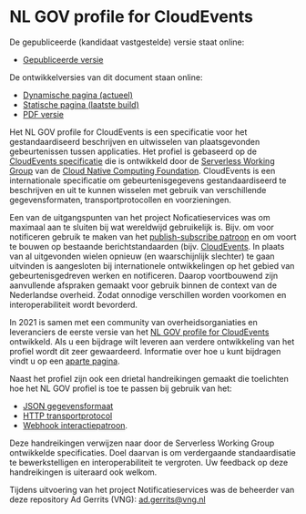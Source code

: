 # NL GOV profile for CloudEvents
De gepubliceerde (kandidaat vastgestelde) versie staat online:
- [Gepubliceerde versie](https://gitdocumentatie.logius.nl/publicatie/notificatieservices/CloudEvents-NL)

De ontwikkelversies van dit document staan online:
- [Dynamische pagina (actueel)](https://Logius-standaarden.github.io/NL-GOV-profile-for-CloudEvents/index.html)
- [Statische pagina (laatste build)](https://Logius-standaarden.github.io/NL-GOV-profile-for-CloudEvents/snapshot.html)
- [PDF versie](https://logius-standaarden.github.io/BOMOS-Fundament/CloudEvents-NL.pdf)

Het NL GOV profile for CloudEvents is een specificatie voor het gestandaardiseerd
beschrijven en uitwisselen van plaatsgevonden gebeurtenissen tussen applicaties.
Het profiel is gebaseerd op de [CloudEvents specificatie](https://cloudevents.io/) die is ontwikkeld door de [Serverless Working Group](https://github.com/cncf/wg-serverless) van de [Cloud Native Computing Foundation](https://www.cncf.io/). CloudEvents is een internationale specificatie om gebeurtenisgegevens gestandaardiseerd te beschrijven en uit te kunnen wisselen met gebruik van verschillende gegevensformaten, transportprotocollen en voorzieningen.

Een van de uitgangspunten van het project Noficatieservices was om maximaal aan te sluiten bij wat wereldwijd gebruikelijk is. Bijv. om voor notificeren gebruik te maken van het [publish-subscribe patroon](https://en.wikipedia.org/wiki/Publish%E2%80%93subscribe_pattern) en om voort te bouwen op bestaande berichtstandaarden (bijv. [CloudEvents](https://cloudevents.io/). In plaats van al uitgevonden wielen opnieuw (en waarschijnlijk slechter) te gaan uitvinden is aangesloten bij internationele ontwikkelingen op het gebied van gebeurtenisgedreven werken en notificeren. Daarop voortbouwend zijn aanvullende afspraken gemaakt voor gebruik binnen de context van de Nederlandse overheid. Zodat onnodige verschillen worden voorkomen en  interoperabiliteit wordt bevorderd.

In 2021 is samen met een community van overheidsorganiaties en leveranciers de eerste versie van het [NL GOV profile for CloudEvents](https://Logius-standaarden.github.io/NL-GOV-profile-for-CloudEvents/) ontwikkeld. Als u een bijdrage wilt leveren aan verdere ontwikkeling van het profiel wordt dit zeer gewaardeerd. Informatie over hoe u kunt bijdragen vindt u op een [aparte pagina](CONTRIBUTING.md).

Naast het profiel zijn ook een drietal handreikingen gemaakt die toelichten hoe het NL GOV profiel is toe te passen bij gebruik van het:

- [JSON gegevensformaat](https://github.com/Logius-standaarden/CloudEvents-NL-Guidelines/blob/develop//NL-GOV-Guideline-for-CloudEvents-JSON.md)
- [HTTP transportprotocol](https://github.com/Logius-standaarden/CloudEvents-NL-Guidelines/blob/develop/NL-GOV-Guideline-for-CloudEvents-HTTP.md)
- [Webhook interactiepatroon](https://github.com/Logius-standaarden/CloudEvents-NL-Guidelines/blob/develop//NL-GOV-Guideline-for-CloudEvents-Webhook.md).

Deze handreikingen verwijzen naar door de Serverless Working Group ontwikkelde specificaties. Doel daarvan is om verdergaande standaardisatie te bewerkstelligen en interoperabiliteit te vergroten. Uw feedback op deze handreikingen is uiteraard ook welkom.

Tijdens uitvoering van het project Notificatieservices was de beheerder van deze repository Ad Gerrits (VNG): ad.gerrits@vng.nl 
